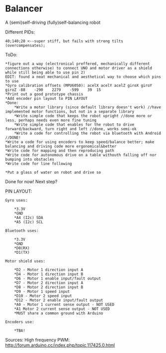 # Balancer
A (semi)self-driving (fully)self-balancing robot

Different PIDs:

	40;140;20 <--super stiff, but fails with strong tilts (overcompensates);
	
	
ToDo:

	*figure out a way (electronical preffered, mechanically different connections otherwise) to connect UNO and motor driver as a shield while still being able to use pin 2)
	EDIT: found a neat mechanical and aesthetical way to choose which pins to use
	*Gyro calibration offsets (MPU6050): acelX acelY acelZ giroX giroY giroZ -88	-290	2279	-599	39	15
	*Print out a good prototype chassis
	*Add encoder pin layout to PIN LAYOUT
	*Done:
		*Write a motor library (since default library doesn't work) //have implemented motor functions, but not in a separate library
		*Write simple code that keeps the robot upright //done more or less, perhaps needs even more fine tuning
		*Write simple code that enables for the robot to drive forward/backward, turn right and left //done, works semi-ok
		*Write a code for controlling the robot via bluetooth with Android //DONE!
	*Write a code for using encoders to keep speed/balance better; make balancing and driving code more ergonomical&better
	*Write code for mapping and then reproducing path
	*Write code for autonomous drive on a table withouth falling off nor bumping into obstacles
	*Write code for line following
	
	*Put a glass of water on robot and drive so
	
	
Done for now! Next step?
	

PIN LAYOUT:
	
	Gyro uses:
	
		*3.3V
		*GND
		*A4 (I2c) SDA
		*A5 (I2c) SCL
	
	Bluetooth uses:
	
		*3.3V
		*GND
		*D0(RX)
		*D1(TX)
	
	Motor shield uses:
	
		*D2 - Motor 1 direction input A
		*D4 - Motor 1 direction input B
		*D6 - Motor 1 enable input/fault output
		*D7 - Motor 2 direction input A
		*D8 - Motor 2 direction input B
		*D9 - Motor 1 speed input
		*D10 - Motor 2 speed input
		*D12 - Motor 2 enable input/fault output
		*A0 - Motor 1 current sense output - NOT USED
		*A1 Motor 2 current sense output - NOT USED
		*MUST share a common ground with Arduino
	
	Encoders use:
	
		*TBA!
		

Sources:
	High frequency PWM:
		http://forum.arduino.cc/index.php/topic,117425.0.html
	

